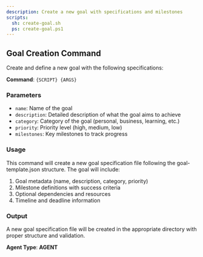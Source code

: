 ```yaml
---
description: Create a new goal with specifications and milestones
scripts:
  sh: create-goal.sh
  ps: create-goal.ps1
---
```


## Goal Creation Command

Create and define a new goal with the following specifications:

**Command**: `{SCRIPT} {ARGS}`

### Parameters
- `name`: Name of the goal
- `description`: Detailed description of what the goal aims to achieve
- `category`: Category of the goal (personal, business, learning, etc.)
- `priority`: Priority level (high, medium, low)
- `milestones`: Key milestones to track progress

### Usage
This command will create a new goal specification file following the goal-template.json structure. The goal will include:

1. Goal metadata (name, description, category, priority)
2. Milestone definitions with success criteria
3. Optional dependencies and resources
4. Timeline and deadline information

### Output
A new goal specification file will be created in the appropriate directory with proper structure and validation.

**Agent Type**: __AGENT__